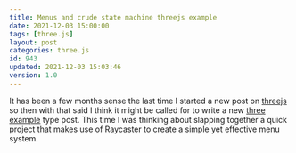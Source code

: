 ```yaml
---
title: Menus and crude state machine threejs example
date: 2021-12-03 15:00:00
tags: [three.js]
layout: post
categories: three.js
id: 943
updated: 2021-12-03 15:03:46
version: 1.0
---
```


It has been a few months sense the last time I started a new post on [threejs](https://threejs.org/docs/index.html#manual/en/introduction/Creating-a-scene) so then with that said I think it might be called for to write a new [three example](/2021/02/19/threejs-examples/) type post. This time I was thinking about slapping together a quick project that makes use of Raycaster to create a simple yet effective menu system.

<!-- more -->
